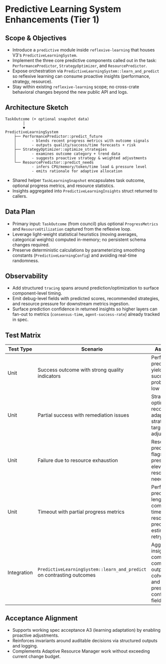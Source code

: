# Predictive Learning System Enhancements (Tier 1)

## Scope & Objectives
- Introduce a `predictive` module inside `reflexive-learning` that houses V3's `PredictiveLearningSystem`.
- Implement the three core predictive components called out in the task: `PerformancePredictor`, `StrategyOptimizer`, and `ResourcePredictor`.
- Expose orchestration via `PredictiveLearningSystem::learn_and_predict` so reflexive learning can consume proactive insights (performance, strategy, resource).
- Stay within existing `reflexive-learning` scope; no cross-crate behavioral changes beyond the new public API and logs.

## Architecture Sketch
```
TaskOutcome (+ optional snapshot data)
        │
        ▼
PredictiveLearningSystem
    ├── PerformancePredictor::predict_future
    │       - blends recent progress metrics with outcome signals
    │       - outputs quality/success/time forecasts + risk
    ├── StrategyOptimizer::optimize_strategies
    │       - examines outcome category + trend data
    │       - suggests proactive strategy & weighted adjustments
    └── ResourcePredictor::predict_needs
            - infers CPU/memory/token/time load & pressure level
            - emits rationale for adaptive allocation
```
- Shared helper `TaskLearningSnapshot` encapsulates task outcome, optional progress metrics, and resource statistics.
- Insights aggregated into `PredictiveLearningInsights` struct returned to callers.

## Data Plan
- Primary input: `TaskOutcome` (from council) plus optional `ProgressMetrics` and `ResourceUtilization` captured from the reflexive loop.
- Leverage light-weight statistical heuristics (moving averages, categorical weights) computed in-memory; no persistent schema changes required.
- Preserve deterministic calculations by parameterizing smoothing constants (`PredictiveLearningConfig`) and avoiding real-time randomness.

## Observability
- Add structured `tracing` spans around prediction/optimization to surface component-level timing.
- Emit debug-level fields with predicted scores, recommended strategies, and resource pressure for downstream metrics ingestion.
- Surface prediction confidence in returned insights so higher layers can fan-out to metrics (`consensus-time`, `agent-success-rate`) already tracked in spec.

## Test Matrix
| Test Type | Scenario | Assertion |
|-----------|----------|-----------|
| Unit | Success outcome with strong quality indicators | Performance predictor yields high success probability & low risk |
| Unit | Partial success with remediation issues | Strategy optimizer recommends adaptive strategy with targeted adjustments |
| Unit | Failure due to resource exhaustion | Resource predictor flags high pressure and elevated resource needs |
| Unit | Timeout with partial progress metrics | Performance predictor lengthens completion time, resource predictor estimates retry cost |
| Integration | `PredictiveLearningSystem::learn_and_predict` on contrasting outcomes | Aggregated insights combine component outputs coherently and preserve confidence fields |

## Acceptance Alignment
- Supports working spec acceptance A3 (learning adaptation) by enabling proactive adjustments.
- Reinforces invariants around auditable decisions via structured outputs and logging.
- Complements Adaptive Resource Manager work without exceeding current change budget.

